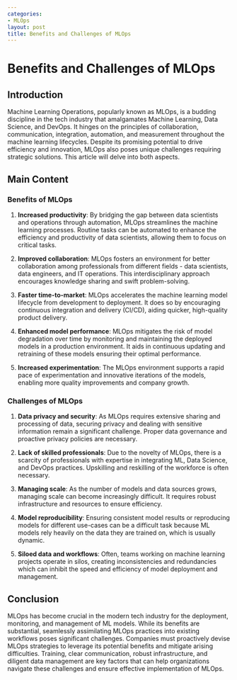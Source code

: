 ```yaml
---
categories:
- MLOps
layout: post
title: Benefits and Challenges of MLOps
---
```


# Benefits and Challenges of MLOps 

## Introduction
Machine Learning Operations, popularly known as MLOps, is a budding discipline in the tech industry that amalgamates Machine Learning, Data Science, and DevOps. It hinges on the principles of collaboration, communication, integration, automation, and measurement throughout the machine learning lifecycles. Despite its promising potential to drive efficiency and innovation, MLOps also poses unique challenges requiring strategic solutions. This article will delve into both aspects.

## Main Content

### Benefits of MLOps

1. **Increased productivity**: By bridging the gap between data scientists and operations through automation, MLOps streamlines the machine learning processes. Routine tasks can be automated to enhance the efficiency and productivity of data scientists, allowing them to focus on critical tasks.

2. **Improved collaboration**: MLOps fosters an environment for better collaboration among professionals from different fields - data scientists, data engineers, and IT operations. This interdisciplinary approach encourages knowledge sharing and swift problem-solving.

3. **Faster time-to-market**: MLOps accelerates the machine learning model lifecycle from development to deployment. It does so by encouraging continuous integration and delivery (CI/CD), aiding quicker, high-quality product delivery.

4. **Enhanced model performance**: MLOps mitigates the risk of model degradation over time by monitoring and maintaining the deployed models in a production environment. It aids in continuous updating and retraining of these models ensuring their optimal performance.

5. **Increased experimentation**: The MLOps environment supports a rapid pace of experimentation and innovative iterations of the models, enabling more quality improvements and company growth.


### Challenges of MLOps

1. **Data privacy and security**: As MLOps requires extensive sharing and processing of data, securing privacy and dealing with sensitive information remain a significant challenge. Proper data governance and proactive privacy policies are necessary.

2. **Lack of skilled professionals**: Due to the novelty of MLOps, there is a scarcity of professionals with expertise in integrating ML, Data Science, and DevOps practices. Upskilling and reskilling of the workforce is often necessary.

3. **Managing scale**: As the number of models and data sources grows, managing scale can become increasingly difficult. It requires robust infrastructure and resources to ensure efficiency.

4. **Model reproducibility**: Ensuring consistent model results or reproducing models for different use-cases can be a difficult task because ML models rely heavily on the data they are trained on, which is usually dynamic.

5. **Siloed data and workflows**: Often, teams working on machine learning projects operate in silos, creating inconsistencies and redundancies which can inhibit the speed and efficiency of model deployment and management.

## Conclusion

MLOps has become crucial in the modern tech industry for the deployment, monitoring, and management of ML models. While its benefits are substantial, seamlessly assimilating MLOps practices into existing workflows poses significant challenges. Companies must proactively devise MLOps strategies to leverage its potential benefits and mitigate arising difficulties. Training, clear communication, robust infrastructure, and diligent data management are key factors that can help organizations navigate these challenges and ensure effective implementation of MLOps.